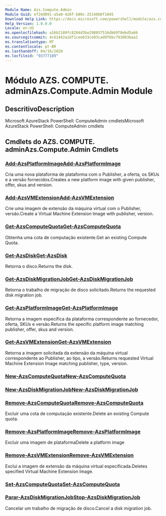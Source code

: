 ```yaml
---
Module Name: Azs.Compute.Admin
Module Guid: ef24d091-a5a0-428f-b80c-25140b0f1045
Download Help Link: https://docs.microsoft.com/powershell/module/azs.compute.admin
Help Version: 1.0.0.0
Locale: en-US
ms.openlocfilehash: a16b2189fc8204d3be298857516db6978ebd5a66
ms.sourcegitcommit: 4c61442a2df1cee633ce93cad9f6bc793803baa2
ms.translationtype: MT
ms.contentlocale: pt-BR
ms.lasthandoff: 04/16/2020
ms.locfileid: "93777189"
---
```

# <span data-ttu-id="55e48-101">Módulo AZS. COMPUTE. admin</span><span class="sxs-lookup"><span data-stu-id="55e48-101">Azs.Compute.Admin Module</span></span>
## <span data-ttu-id="55e48-102">Descritivo</span><span class="sxs-lookup"><span data-stu-id="55e48-102">Description</span></span>
<span data-ttu-id="55e48-103">Microsoft AzureStack PowerShell: ComputeAdmin cmdlets</span><span class="sxs-lookup"><span data-stu-id="55e48-103">Microsoft AzureStack PowerShell: ComputeAdmin cmdlets</span></span>

## <span data-ttu-id="55e48-104">Cmdlets do AZS. COMPUTE. admin</span><span class="sxs-lookup"><span data-stu-id="55e48-104">Azs.Compute.Admin Cmdlets</span></span>
### [<span data-ttu-id="55e48-105">Add-AzsPlatformImage</span><span class="sxs-lookup"><span data-stu-id="55e48-105">Add-AzsPlatformImage</span></span>](Add-AzsPlatformImage.md)
<span data-ttu-id="55e48-106">Cria uma nova plataforma de plataforma com o Publisher, a oferta, os SKUs e a versão fornecidos.</span><span class="sxs-lookup"><span data-stu-id="55e48-106">Creates a new platform image with given publisher, offer, skus and version.</span></span>

### [<span data-ttu-id="55e48-107">Add-AzsVMExtension</span><span class="sxs-lookup"><span data-stu-id="55e48-107">Add-AzsVMExtension</span></span>](Add-AzsVMExtension.md)
<span data-ttu-id="55e48-108">Crie uma imagem de extensão da máquina virtual com o Publisher, versão.</span><span class="sxs-lookup"><span data-stu-id="55e48-108">Create a Virtual Machine Extension Image with publisher, version.</span></span>

### [<span data-ttu-id="55e48-109">Get-AzsComputeQuota</span><span class="sxs-lookup"><span data-stu-id="55e48-109">Get-AzsComputeQuota</span></span>](Get-AzsComputeQuota.md)
<span data-ttu-id="55e48-110">Obtenha uma cota de computação existente.</span><span class="sxs-lookup"><span data-stu-id="55e48-110">Get an existing Compute Quota.</span></span>

### [<span data-ttu-id="55e48-111">Get-AzsDisk</span><span class="sxs-lookup"><span data-stu-id="55e48-111">Get-AzsDisk</span></span>](Get-AzsDisk.md)
<span data-ttu-id="55e48-112">Retorna o disco.</span><span class="sxs-lookup"><span data-stu-id="55e48-112">Returns the disk.</span></span>

### [<span data-ttu-id="55e48-113">Get-AzsDiskMigrationJob</span><span class="sxs-lookup"><span data-stu-id="55e48-113">Get-AzsDiskMigrationJob</span></span>](Get-AzsDiskMigrationJob.md)
<span data-ttu-id="55e48-114">Retorna o trabalho de migração de disco solicitado.</span><span class="sxs-lookup"><span data-stu-id="55e48-114">Returns the requested disk migration job.</span></span>

### [<span data-ttu-id="55e48-115">Get-AzsPlatformImage</span><span class="sxs-lookup"><span data-stu-id="55e48-115">Get-AzsPlatformImage</span></span>](Get-AzsPlatformImage.md)
<span data-ttu-id="55e48-116">Retorna a imagem específica da plataforma correspondente ao fornecedor, oferta, SKUs e versão.</span><span class="sxs-lookup"><span data-stu-id="55e48-116">Returns the specific platform image matching publisher, offer, skus and version.</span></span>

### [<span data-ttu-id="55e48-117">Get-AzsVMExtension</span><span class="sxs-lookup"><span data-stu-id="55e48-117">Get-AzsVMExtension</span></span>](Get-AzsVMExtension.md)
<span data-ttu-id="55e48-118">Retorna a imagem solicitada da extensão da máquina virtual correspondente ao Publisher, ao tipo, a versão.</span><span class="sxs-lookup"><span data-stu-id="55e48-118">Returns requested Virtual Machine Extension Image matching publisher, type, version.</span></span>

### [<span data-ttu-id="55e48-119">New-AzsComputeQuota</span><span class="sxs-lookup"><span data-stu-id="55e48-119">New-AzsComputeQuota</span></span>](New-AzsComputeQuota.md)


### [<span data-ttu-id="55e48-120">New-AzsDiskMigrationJob</span><span class="sxs-lookup"><span data-stu-id="55e48-120">New-AzsDiskMigrationJob</span></span>](New-AzsDiskMigrationJob.md)


### [<span data-ttu-id="55e48-121">Remove-AzsComputeQuota</span><span class="sxs-lookup"><span data-stu-id="55e48-121">Remove-AzsComputeQuota</span></span>](Remove-AzsComputeQuota.md)
<span data-ttu-id="55e48-122">Excluir uma cota de computação existente.</span><span class="sxs-lookup"><span data-stu-id="55e48-122">Delete an existing Compute quota.</span></span>

### [<span data-ttu-id="55e48-123">Remove-AzsPlatformImage</span><span class="sxs-lookup"><span data-stu-id="55e48-123">Remove-AzsPlatformImage</span></span>](Remove-AzsPlatformImage.md)
<span data-ttu-id="55e48-124">Excluir uma imagem de plataforma</span><span class="sxs-lookup"><span data-stu-id="55e48-124">Delete a platform image</span></span>

### [<span data-ttu-id="55e48-125">Remove-AzsVMExtension</span><span class="sxs-lookup"><span data-stu-id="55e48-125">Remove-AzsVMExtension</span></span>](Remove-AzsVMExtension.md)
<span data-ttu-id="55e48-126">Exclui a imagem de extensão da máquina virtual especificada.</span><span class="sxs-lookup"><span data-stu-id="55e48-126">Deletes specified Virtual Machine Extension Image.</span></span>

### [<span data-ttu-id="55e48-127">Set-AzsComputeQuota</span><span class="sxs-lookup"><span data-stu-id="55e48-127">Set-AzsComputeQuota</span></span>](Set-AzsComputeQuota.md)


### [<span data-ttu-id="55e48-128">Parar-AzsDiskMigrationJob</span><span class="sxs-lookup"><span data-stu-id="55e48-128">Stop-AzsDiskMigrationJob</span></span>](Stop-AzsDiskMigrationJob.md)
<span data-ttu-id="55e48-129">Cancelar um trabalho de migração de disco.</span><span class="sxs-lookup"><span data-stu-id="55e48-129">Cancel a disk migration job.</span></span>

